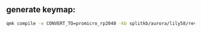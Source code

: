 ## generate keymap:

```bash
qmk compile -e CONVERT_TO=promicro_rp2040 -kb splitkb/aurora/lily58/rev1 -km my
```
